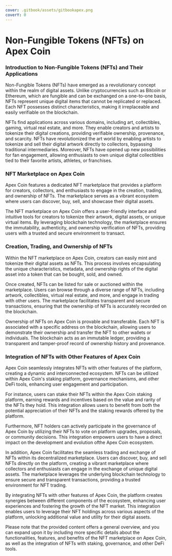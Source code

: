 ```yaml
---
cover: .gitbook/assets/gitbookapex.png
coverY: 0
---
```


# Non-Fungible Tokens (NFTs) on Apex Coin

### Introduction to Non-Fungible Tokens (NFTs) and Their Applications

Non-Fungible Tokens (NFTs) have emerged as a revolutionary concept within the realm of digital assets. Unlike cryptocurrencies such as Bitcoin or Ethereum, which are fungible and can be exchanged on a one-to-one basis, NFTs represent unique digital items that cannot be replicated or replaced. Each NFT possesses distinct characteristics, making it irreplaceable and easily verifiable on the blockchain.

NFTs find applications across various domains, including art, collectibles, gaming, virtual real estate, and more. They enable creators and artists to tokenize their digital creations, providing verifiable ownership, provenance, and scarcity. NFTs have revolutionized the art world by enabling artists to tokenize and sell their digital artwork directly to collectors, bypassing traditional intermediaries. Moreover, NFTs have opened up new possibilities for fan engagement, allowing enthusiasts to own unique digital collectibles tied to their favorite artists, athletes, or franchises.

### NFT Marketplace on Apex Coin

Apex Coin features a dedicated NFT marketplace that provides a platform for creators, collectors, and enthusiasts to engage in the creation, trading, and ownership of NFTs. The marketplace serves as a vibrant ecosystem where users can discover, buy, sell, and showcase their digital assets.

The NFT marketplace on Apex Coin offers a user-friendly interface and intuitive tools for creators to tokenize their artwork, digital assets, or unique virtual items. By leveraging blockchain technology, the marketplace ensures the immutability, authenticity, and ownership verification of NFTs, providing users with a trusted and secure environment to transact.

### Creation, Trading, and Ownership of NFTs

Within the NFT marketplace on Apex Coin, creators can easily mint and tokenize their digital assets as NFTs. This process involves encapsulating the unique characteristics, metadata, and ownership rights of the digital asset into a token that can be bought, sold, and owned.

Once created, NFTs can be listed for sale or auctioned within the marketplace. Users can browse through a diverse range of NFTs, including artwork, collectibles, virtual real estate, and more, and engage in trading with other users. The marketplace facilitates transparent and secure transactions, ensuring that the ownership of NFTs is accurately recorded on the blockchain.

Ownership of NFTs on Apex Coin is provable and transferable. Each NFT is associated with a specific address on the blockchain, allowing users to demonstrate their ownership and transfer the NFT to other wallets or individuals. The blockchain acts as an immutable ledger, providing a transparent and tamper-proof record of ownership history and provenance.

### Integration of NFTs with Other Features of Apex Coin

Apex Coin seamlessly integrates NFTs with other features of the platform, creating a dynamic and interconnected ecosystem. NFTs can be utilized within Apex Coin's staking platform, governance mechanisms, and other DeFi tools, enhancing user engagement and participation.

For instance, users can stake their NFTs within the Apex Coin staking platform, earning rewards and incentives based on the value and rarity of the NFTs they hold. This integration allows users to benefit from both the potential appreciation of their NFTs and the staking rewards offered by the platform.

Furthermore, NFT holders can actively participate in the governance of Apex Coin by utilizing their NFTs to vote on platform upgrades, proposals, or community decisions. This integration empowers users to have a direct impact on the development and evolution ofthe Apex Coin ecosystem.

In addition, Apex Coin facilitates the seamless trading and exchange of NFTs within its decentralized marketplace. Users can discover, buy, and sell NFTs directly on the platform, creating a vibrant marketplace where collectors and enthusiasts can engage in the exchange of unique digital assets. The marketplace leverages the underlying blockchain technology to ensure secure and transparent transactions, providing a trusted environment for NFT trading.

By integrating NFTs with other features of Apex Coin, the platform creates synergies between different components of the ecosystem, enhancing user experiences and fostering the growth of the NFT market. This integration enables users to leverage their NFT holdings across various aspects of the platform, unlocking additional value and utility for their digital assets.

Please note that the provided content offers a general overview, and you can expand upon it by including more specific details about the functionalities, features, and benefits of the NFT marketplace on Apex Coin, as well as the integration of NFTs with staking, governance, and other DeFi tools.
